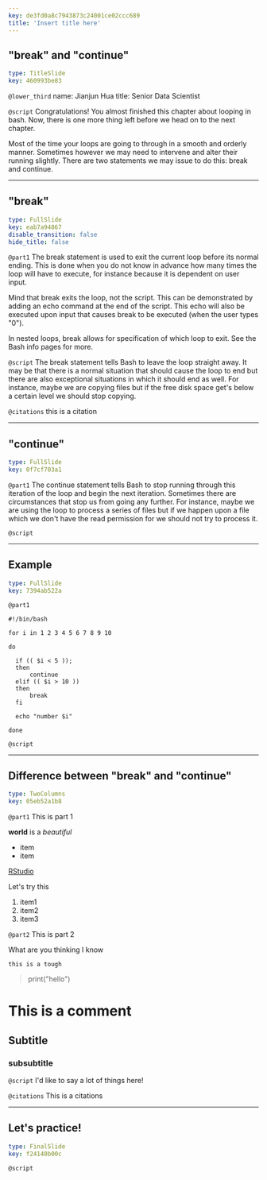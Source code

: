 ```yaml
---
key: de3fd0a8c7943873c24001ce02ccc689
title: 'Insert title here'
---
```


## "break" and "continue"

```yaml
type: TitleSlide
key: 460993be83
```

`@lower_third`
name: Jianjun Hua
title: Senior Data Scientist

`@script`
Congratulations! You almost finished this chapter about looping in bash. Now, there is one more thing left before we head on to the next chapter.

Most of the time your loops are going to through in a smooth and orderly manner. Sometimes however we may need to intervene and alter their running slightly. There are two statements we may issue to do this: break and continue. 

---

## "break"

```yaml
type: FullSlide
key: eab7a94867
disable_transition: false
hide_title: false
```

`@part1`
The break statement is used to exit the current loop before its normal ending. This is done when you do not know in advance how many times the loop will have to execute, for instance because it is dependent on user input.

Mind that break exits the loop, not the script. This can be demonstrated by adding an echo command at the end of the script. This echo will also be executed upon input that causes break to be executed (when the user types "0").

In nested loops, break allows for specification of which loop to exit. See the Bash info pages for more.



`@script`
The break statement tells Bash to leave the loop straight away. It may be that there is a normal situation that should cause the loop to end but there are also exceptional situations in which it should end as well. For instance, maybe we are copying files but if the free disk space get's below a certain level we should stop copying.

`@citations`
this is a citation

---

## "continue"

```yaml
type: FullSlide
key: 0f7cf703a1
```

`@part1`
The continue statement tells Bash to stop running through this iteration of the loop and begin the next iteration. Sometimes there are circumstances that stop us from going any further. For instance, maybe we are using the loop to process a series of files but if we happen upon a file which we don't have the read permission for we should not try to process it.

`@script`


---

## Example

```yaml
type: FullSlide
key: 7394ab522a
```

`@part1`
```{r}
#!/bin/bash

for i in 1 2 3 4 5 6 7 8 9 10

do

  if (( $i < 5 ));
  then
      continue
  elif (( $i > 10 ))
  then
      break
  fi

  echo "number $i"

done
```

`@script`


---

## Difference between "break" and "continue"

```yaml
type: TwoColumns
key: 05eb52a1b8
```

`@part1`
This is part 1

**world** is a _beautiful_ 

- item
- item

[RStudio](https://www.rstudio.com/)

Let's try this

1. item1
2. item2
3. item3

`@part2`
This is part 2

What are you thinking
I know
```
this is a tough
```
> print("hello")
# This is a comment
## Subtitle 
### subsubtitle

`@script`
I'd like to say a lot of things here!

`@citations`
This is a citations

---

## Let's practice!

```yaml
type: FinalSlide
key: f24140b00c
```

`@script`
